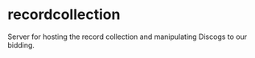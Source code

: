 # recordcollection

Server for hosting the record collection and manipulating Discogs to our bidding.